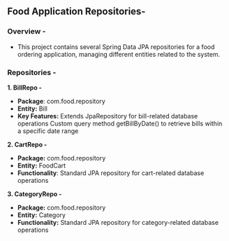 ## Food Application Repositories-

### Overview -
- This project contains several Spring Data JPA repositories for a food ordering application, managing different entities related to the system.

### Repositories -
**1. BillRepo -**

- **Package**: com.food.repository
- **Entity:** Bill
- **Key Features:**
Extends JpaRepository for bill-related database operations
Custom query method getBillByDate() to retrieve bills within a specific date range

**2. CartRepo -**

- **Package:** com.food.repository
- **Entity:** FoodCart
- **Functionality**: Standard JPA repository for cart-related database operations

**3. CategoryRepo -**

- **Package:** com.food.repository
- **Entity:** Category
- **Functionality:** Standard JPA repository for category-related database operations

